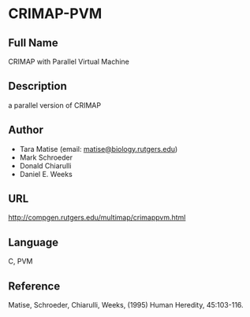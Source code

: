 # CRIMAP-PVM

## Full Name
CRIMAP with Parallel Virtual Machine

## Description
a parallel version of CRIMAP

## Author
* Tara Matise (email: matise@biology.rutgers.edu)
* Mark Schroeder
* Donald Chiarulli
* Daniel E. Weeks

## URL
http://compgen.rutgers.edu/multimap/crimappvm.html

## Language
C, PVM

## Reference
Matise, Schroeder, Chiarulli, Weeks, (1995) Human Heredity, 45:103-116.